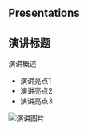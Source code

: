 ## Presentations

<!-- 使用 Bootstrap 栅格系统创建两列 -->
<div class="row">
  <div class="col-md-6">
    <h2>演讲标题</h2>
    <p>演讲概述</p>
    <ul>
      <li>演讲亮点1</li>
      <li>演讲亮点2</li>
      <li>演讲亮点3</li>
    </ul>
  </div>
  <div class="col-md-6">
    <!-- 插入图片 -->
    <img src="path/to/image.jpg" alt="演讲图片">
  </div>
</div>


